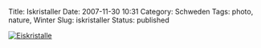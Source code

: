Title: Iskristaller
Date: 2007-11-30 10:31
Category: Schweden
Tags: photo, nature, Winter
Slug: iskristaller
Status: published

[![Eiskristalle](/pic/iskristaller1_s.jpg "Eiskristalle")](/pic/iskristaller1_l.jpg)

